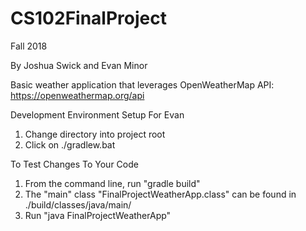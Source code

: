 # CS102FinalProject

Fall 2018

By Joshua Swick and Evan Minor

Basic weather application that leverages OpenWeatherMap API: https://openweathermap.org/api

Development Environment Setup For Evan
1. Change directory into project root
2. Click on ./gradlew.bat

To Test Changes To Your Code
1. From the command line, run "gradle build"
2. The "main" class "FinalProjectWeatherApp.class" can be found in
    ./build/classes/java/main/
3. Run "java FinalProjectWeatherApp"